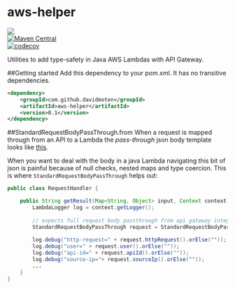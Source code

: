 aws-helper
============
<a href="https://travis-ci.org/davidmoten/aws-helper"><img src="https://travis-ci.org/davidmoten/aws-helper.svg"/></a><br/>
[![Maven Central](https://maven-badges.herokuapp.com/maven-central/com.github.davidmoten/aws-helper/badge.svg?style=flat)](https://maven-badges.herokuapp.com/maven-central/com.github.davidmoten/aws-helper)<br/>
[![codecov](https://codecov.io/gh/davidmoten/aws-helper/branch/master/graph/badge.svg)](https://codecov.io/gh/davidmoten/aws-helper)

Utilities to add type-safety in Java AWS Lambdas with API Gateway.

##Getting started
Add this dependency to your pom.xml. It has no transitive dependencies.
```xml
<dependency>
    <groupId>com.github.davidmoten</groupId>
	<artifactId>aws-helper</artifactId>
	<version>0.1</version>
</dependency>
```

##StandardRequestBodyPassThrough.from
When a request is mapped through from an API to a Lambda the *pass-through* json body template looks like [this](src/docs/pass-through-body-mapping-template.txt).

When you want to deal with the body in a java Lambda navigating this bit of json is painful because of null checks, nested maps and type coercion. This is where `StandardRequestBodyPassThrough` helps out:

```java
public class RequestHandler {

    public String getResult(Map<String, Object> input, Context context) {
        LambdaLogger log = context.getLogger();
        
        // expects full request body passthrough from api gateway integration request
        StandardRequestBodyPassThrough request = StandardRequestBodyPassThrough.from(input);
        
        log.debug("http-request=" + request.httpRequest().orElse(""));
        log.debug("user=" + request.user().orElse(""));
        log.debug("api-id=" + request.apiId().orElse(""));
        log.debug("source-ip="+ request.sourceIp().orElse(""));
        ...
    }
}       
```
